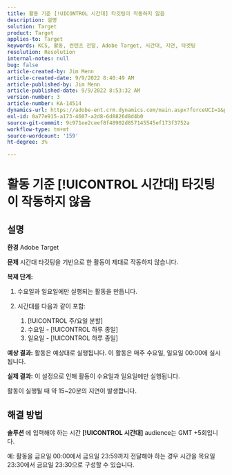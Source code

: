 ```yaml
---
title: 활동 기준 [!UICONTROL 시간대] 타깃팅이 작동하지 않음
description: 설명
solution: Target
product: Target
applies-to: Target
keywords: KCS, 활동, 컨텐츠 전달, Adobe Target, 시간대, 지연, 타겟팅
resolution: Resolution
internal-notes: null
bug: false
article-created-by: Jim Menn
article-created-date: 9/9/2022 8:40:49 AM
article-published-by: Jim Menn
article-published-date: 9/9/2022 8:53:32 AM
version-number: 3
article-number: KA-14514
dynamics-url: https://adobe-ent.crm.dynamics.com/main.aspx?forceUCI=1&pagetype=entityrecord&etn=knowledgearticle&id=18e1a81a-1b30-ed11-9db1-0022480866ad
exl-id: 0a77e915-a173-4607-a2d8-6d8826d8d4b0
source-git-commit: 9c971ee2ceef8f48902d857145545ef173f3752a
workflow-type: tm+mt
source-wordcount: '159'
ht-degree: 3%

---
```


# 활동 기준 [!UICONTROL 시간대] 타깃팅이 작동하지 않음

## 설명


<b>환경</b>
Adobe Target

<b>문제</b>
시간대 타깃팅을 기반으로 한 활동이 제대로 작동하지 않습니다.

<b>복제 단계:</b>

1. 수요일과 일요일에만 실행되는 활동을 만듭니다.
2. 시간대를 다음과 같이 포함:

   1. [!UICONTROL 주/요일 분할]
   2. 수요일 - [!UICONTROL 하루 종일]
   3. 일요일 - [!UICONTROL 하루 종일]




<b>예상 결과:</b>
활동은 예상대로 실행됩니다. 이 활동은 매주 수요일, 일요일 00:00에 실시됩니다.

<b>실제 결과:</b>
이 설정으로 인해 활동이 수요일과 일요일에만 실행됩니다.

활동이 실행될 때 약 15~20분의 지연이 발생합니다.


## 해결 방법


<b>솔루션</b>
에 입력해야 하는 시간 <b>[!UICONTROL 시간대]</b> audience는 GMT +5회입니다.

예: 활동을 금요일 00:00에서 금요일 23:59까지 전달해야 하는 경우 시간을 목요일 23:30에서 금요일 23:30으로 구성할 수 있습니다.
